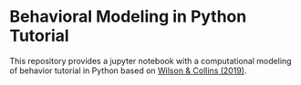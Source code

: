 # Behavioral Modeling in Python Tutorial

This repository provides a jupyter notebook with a computational modeling of behavior tutorial in Python based on [Wilson & Collins (2019)](https://elifesciences.org/articles/49547). 
